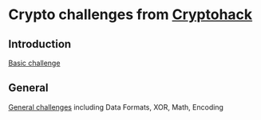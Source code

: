 # Crypto challenges from [Cryptohack](https://cryptohack.org)

## Introduction
[Basic challenge](https://github.com/FlippaFloppa/CTF-Writeups/tree/main/Cryptohack/Introduction)

## General
[General challenges](https://github.com/FlippaFloppa/CTF-Writeups/tree/main/Cryptohack/General) including Data Formats, XOR, Math, Encoding
